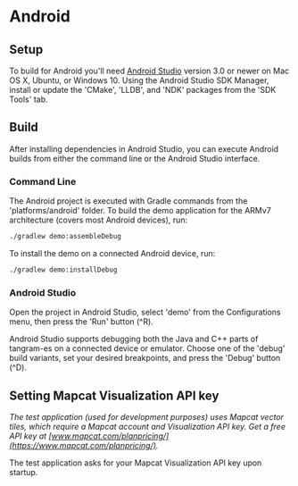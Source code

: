 Android
=======

## Setup ##

To build for Android you'll need [Android Studio](https://developer.android.com/studio/index.html) version 3.0 or newer on Mac OS X, Ubuntu, or Windows 10. Using the Android Studio SDK Manager, install or update the 'CMake', 'LLDB', and 'NDK' packages from the 'SDK Tools' tab.

## Build ##

After installing dependencies in Android Studio, you can execute Android builds from either the command line or the Android Studio interface.

### Command Line ###

The Android project is executed with Gradle commands from the 'platforms/android' folder. To build the demo application for the ARMv7 architecture (covers most Android devices), run:

```bash
./gradlew demo:assembleDebug
```

To install the demo on a connected Android device, run:

```bash
./gradlew demo:installDebug
```

### Android Studio ###

Open the project in Android Studio, select 'demo' from the Configurations menu, then press the 'Run' button (^R).

Android Studio supports debugging both the Java and C++ parts of tangram-es on a connected device or emulator. Choose one of the 'debug' build variants, set your desired breakpoints, and press the 'Debug' button (^D).

## Setting Mapcat Visualization API key ##

_The test application (used for development purposes) uses Mapcat vector tiles, which require a Mapcat account and Visualization API key. Get a free API key at [www.mapcat.com/planpricing/](https://www.mapcat.com/planpricing/)._

The test application asks for your Mapcat Visualization API key upon startup.